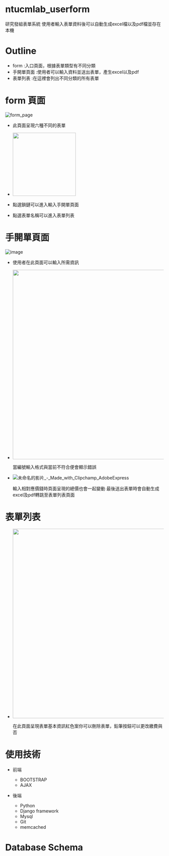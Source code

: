 
# ntucmlab_userform
研究發組表單系統
使用者輸入表單資料後可以自動生成excel檔以及pdf檔並存在本機
#

# Outline
- form :入口頁面，根據表單類型有不同分類 
- 手開單頁面 :使用者可以輸入資料並送出表單，產生excel以及pdf
- 表單列表 :在這裡會列出不同分類的所有表單

# form 頁面
![form_page](https://github.com/as2229181/ntucmlab_userform/assets/122463207/fb9cb760-6db4-4d69-b7e4-1bcf7656dcdc)
- 此頁面呈現六種不同的表單
  
-  <img src="https://github.com/as2229181/ntucmlab_userform/assets/122463207/4113331c-0d47-49d0-bb37-9191ccaad523" width="200px" heigh="150" >
- 點選鎖鏈可以進入輸入手開單頁面
  
- 點選表單名稱可以進入表單列表

# 手開單頁面 
![image](https://github.com/as2229181/ntucmlab_userform/assets/122463207/58334d45-4561-4b4d-a5d2-d305ead09787)

- 使用者在此頁面可以輸入所需資訊

- <img src="https://github.com/as2229181/ntucmlab_userform/assets/122463207/ef7cae53-dcf3-470c-b4b3-0db63716a8da" width="600px" heigh="450" >
  
  當編號輸入格式與當前不符合便會顯示錯誤

- ![未命名的影片_-_Made_with_Clipchamp_AdobeExpress](https://github.com/as2229181/ntucmlab_userform/assets/122463207/65d35ad1-0fc9-4471-8d7a-a4658a974136)

  輸入相對應價錢時頁面呈現的總價也會一起變動
  最後送出表單時會自動生成excel及pdf轉跳至表單列表頁面

# 表單列表
- <img src="https://github.com/as2229181/ntucmlab_userform/assets/122463207/b23b1e1e-6e86-4be0-9013-f103f13420ae" width="600px" heigh="450" >

  在此頁面呈現表單基本資訊紅色案你可以刪除表單，鉛筆按鈕可以更改繳費與否




# 使用技術
  - 前端

    - BOOTSTRAP
    - AJAX
    
  - 後端

    - Python
    - Django framework
    - Mysql
    - Git
    - memcached
# Database Schema



